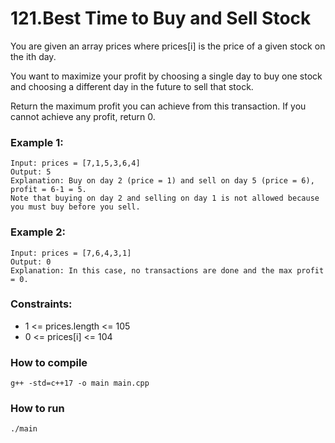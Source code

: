 # 121.Best Time to Buy and Sell Stock

You are given an array prices where prices[i] is the price of a given stock on the ith day.

You want to maximize your profit by choosing a single day to buy one stock and choosing a different day in the future to sell that stock.

Return the maximum profit you can achieve from this transaction. If you cannot achieve any profit, return 0.

### Example 1:

    Input: prices = [7,1,5,3,6,4]
    Output: 5
    Explanation: Buy on day 2 (price = 1) and sell on day 5 (price = 6), profit = 6-1 = 5.
    Note that buying on day 2 and selling on day 1 is not allowed because you must buy before you sell.

### Example 2:

    Input: prices = [7,6,4,3,1]
    Output: 0
    Explanation: In this case, no transactions are done and the max profit = 0.

### Constraints:

-   1 <= prices.length <= 105
-   0 <= prices[i] <= 104

### How to compile

    g++ -std=c++17 -o main main.cpp

### How to run

    ./main

